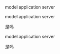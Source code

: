model
application
server








model
application
server





是吗








model
application
server





是吗












